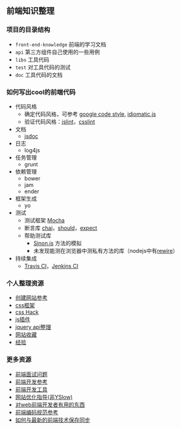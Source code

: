 ## 前端知识整理
### 项目的目录结构
* `front-end-knowledge` 前端的学习文档
* `api` 第三方组件自己使用的一些用例
* `libs` 工具代码
* `test` 对工具代码的测试
* `doc` 工具代码的文档


### 如何写出cool的前端代码
* 代码风格
    * 确定代码风格，可参考 [google code style](http://code.google.com/p/google-styleguide/), [idiomatic.js](https://github.com/rwaldron/idiomatic.js/tree/master/translations/zh_CN)
    * 验证代码风格：[jslint](https://github.com/jshint/jshint)，[csslint](https://github.com/stubbornella/csslint)
* 文档
    * [jsdoc](https://github.com/jsdoc3/jsdoc)
* 日志
    * log4js
* 任务管理
    * grunt
* 依赖管理
    * bower
    * jam
    * ender
* 框架生成
    * yo
* 测试
    * 测试框架 [Mocha](http://visionmedia.github.io/mocha/)
    * 断言库 [chai](http://chaijs.com/)，[should](https://github.com/visionmedia/should.js/)，[expect](https://github.com/LearnBoost/expect.js/)
    * 帮助测试库
        * [Sinon.js](http://sinonjs.org/) 方法的模拟
        * 未发现能测在浏览器中测私有方法的库（nodejs中有[rewire](https://github.com/jhnns/rewire)）
* 持续集成
    * [Travis CI](https://travis-ci.org/)，[Jenkins CI](http://jenkins-ci.org/)


### 个人整理资源
* [创建网站参考](https://github.com/iamjoel/front-end-resource/wiki/create-website-tips)
* [css框架](https://github.com/iamjoel/frontEndResource/wiki/CSS-frameworks)
* [css Hack](https://github.com/iamjoel/frontEndResource/wiki/css-hack)
* [js插件](https://github.com/iamjoel/frontEndResource/wiki/javascript-plugins)
* [jquery api整理](https://github.com/iamjoel/frontEndResource/wiki/jquery-api)
* [网站收藏](https://github.com/iamjoel/frontEndResource/wiki/web-developer-bookmarks)
* [经验](https://github.com/iamjoel/frontEndResource/wiki/webdeveloper-experience-collections)

### 更多资源
* [前端面试问题](https://github.com/darcyclarke/Front-end-Developer-Interview-Questions)
* [前端开发参考](http://taitems.github.io/Front-End-Development-Guidelines/)
* [前端开发工具](https://githbu.com/codylindley/frontend-tools)
* [网站优化指导(非YSlow)](http://browserdiet.com/)
* [对web前端开发者有用的东西](https://github.com/miripiruni/frontdesk)
* [前端编码规范参考](http://isobar-idev.github.io/code-standards/)
* [如何与最新的前端技术保存同步](http://uptodate.frontendrescue.org/)

